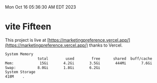 Mon Oct 16 05:36:30 AM EDT 2023

# vite Fifteen


This project is live at [https://marketingpreference.vercel.app/](https://marketingpreference.vercel.app/) thanks to Vercel.

```bash
System Memory
               total        used        free      shared  buff/cache   available
Mem:            15Gi       4.2Gi       3.5Gi       444Mi       7.6Gi        10Gi
Swap:          8.0Gi       1.8Gi       6.2Gi
System Storage
418M	.
```
